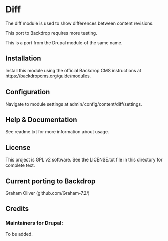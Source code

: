 # Diff

The diff module is used to show differences between content revisions.

This port to Backdrop requires more testing.

This is a port from the Drupal module of the same name. 


## Installation

Install this module using the official Backdrop CMS instructions at
  https://backdropcms.org/guide/modules.
  
    
## Configuration

Navigate to module settings at admin/config/content/diff/settings.


## Help & Documentation

See readme.txt for more information about usage.


## License

This project is GPL v2 software. See the LICENSE.txt file in this
directory for complete text.
    
        
## Current porting to Backdrop

Graham Oliver (github.com/Graham-72/)

## Credits

### Maintainers for Drupal:

To be added.
